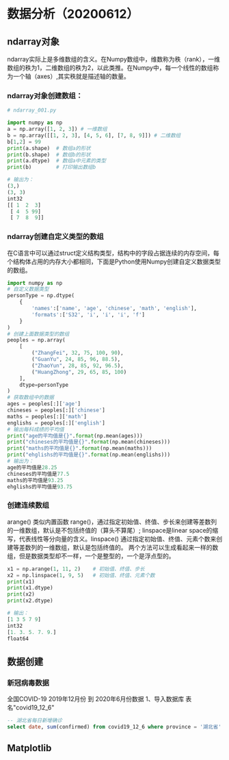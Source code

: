 # 数据分析（20200612）

## ndarray对象

ndarray实际上是多维数组的含义。在Numpy数组中，维数称为秩（rank），一维数组的秩为1，二维数组的秩为2，以此类推。在Numpy中，每一个线性的数组称为一个轴（axes）,其实秩就是描述轴的数量。  

### ndarray对象创建数组：
```python
# ndarray_001.py

import numpy as np
a = np.array([1, 2, 3])	# 一维数组
b = np.array([[1, 2, 3], [4, 5, 6], [7, 8, 9]])	# 二维数组
b[1,2] = 99
print(a.shape)  # 数组a的形状
print(b.shape)  # 数组b的形状
print(a.dtype)  # 数组a中元素的类型
print(b)        # 打印输出数组b

# 输出为：
(3,)
(3, 3)
int32
[[ 1  2  3]
 [ 4  5 99]
 [ 7  8  9]]
```
### ndarray创建自定义类型的数组
在C语言中可以通过struct定义结构类型，结构中的字段占据连续的内存空间，每个结构体占用的内存大小都相同，下面是Python使用Numpy创建自定义数据类型的数组。
```python
import numpy as np
# 自定义数据类型
personType = np.dtype(
    {
        'names':['name', 'age', 'chinese', 'math', 'english'],
        'formats':['S32', 'i', 'i', 'i', 'f']
    }
)
# 创建上面数据类型的数组
peoples = np.array(
    [
        ("ZhangFei", 32, 75, 100, 90),
        ("GuanYu", 24, 85, 96, 88.5),
        ("ZhaoYun", 28, 85, 92, 96.5),
        ("HuangZhong", 29, 65, 85, 100)
    ],
    dtype=personType
)
# 获取数组中的数据
ages = peoples[:]['age']
chineses = peoples[:]['chinese']
maths = peoples[:]['math']
englishs = peoples[:]['english']
# 输出每科成绩的平均值
print("age的平均值是{}".format(np.mean(ages)))
print("chineses的平均值是{}".format(np.mean(chineses)))
print("maths的平均值是{}".format(np.mean(maths)))
print("ehglishs的平均值是{}".format(np.mean(englishs)))
# 输出为：
age的平均值是28.25
chineses的平均值是77.5
maths的平均值是93.25
ehglishs的平均值是93.75
```

### 创建连续数组
arange() 类似内置函数 range()，通过指定初始值、终值、步长来创建等差数列的一维数组，默认是不包括终值的（算头不算尾）;
linspace是linear space的缩写，代表线性等分向量的含义。linspace() 通过指定初始值、终值、元素个数来创建等差数列的一维数组，默认是包括终值的。
两个方法可以生成看起来一样的数组，但是数据类型却不一样，一个是整型的，一个是浮点型的。

```python
x1 = np.arange(1, 11, 2)    # 初始值、终值、步长
x2 = np.linspace(1, 9, 5)   # 初始值、终值、元素个数
print(x1)
print(x1.dtype)
print(x2)
print(x2.dtype)

# 输出：
[1 3 5 7 9]
int32
[1. 3. 5. 7. 9.]
float64
```


## 数据创建

### 新冠病毒数据
全国COVID-19 2019年12月份 到 2020年6月份数据
1、导入数据库
表名"covid19_12_6"

```SQL
-- 湖北省每日新增确诊
select date, sum(confirmed) from covid19_12_6 where province = '湖北省' GROUP BY date
```

## Matplotlib
